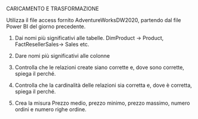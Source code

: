 CARICAMENTO E TRASFORMAZIONE

Utilizza il file access fornito AdventureWorksDW2020, partendo dal file Power BI del giorno precedente.

1.	Dai nomi più significativi alle tabelle. DimProduct -> Product, FactResellerSales-> Sales etc.

2.	Dare nomi più significativi alle colonne

3.	Controlla che le relazioni create siano corrette e, dove sono corrette, spiega il perché.

4.	Controlla che la cardinalità delle relazioni sia corretta e, dove è corretta, spiega il perché.

5.	Crea la misura Prezzo medio, prezzo minimo, prezzo massimo, numero ordini e numero righe ordine.
